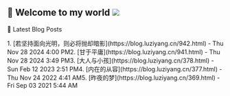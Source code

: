 ## 📌 Welcome to my world  ![](https://komarev.com/ghpvc/?username=LawyerLu&color=40c463)

📰 Latest Blog Posts

<!-- BLOG-POST-LIST:START -->1. [若坚持面向光明，则必将抛却暗影](https://blog.luziyang.cn/942.html) - Thu Nov 28 2024 4:00 PM2. [甘于平庸](https://blog.luziyang.cn/941.html) - Thu Nov 28 2024 3:49 PM3. [大人与小孩](https://blog.luziyang.cn/378.html) - Sun Feb 12 2023 2:51 PM4. [内在的从容](https://blog.luziyang.cn/377.html) - Thu Nov 24 2022 4:41 AM5. [昨夜的梦](https://blog.luziyang.cn/369.html) - Fri Sep 03 2021 5:44 AM<!-- BLOG-POST-LIST:END -->
